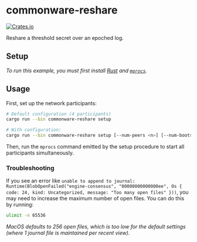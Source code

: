 # commonware-reshare

[![Crates.io](https://img.shields.io/crates/v/commonware-reshare.svg)](https://crates.io/crates/commonware-reshare)

Reshare a threshold secret over an epoched log.

## Setup

_To run this example, you must first install [Rust](https://www.rust-lang.org/tools/install) and [`mprocs`](https://github.com/pvolok/mprocs)._

## Usage

First, set up the network participants:

```sh
# Default configuration (4 participants)
cargo run --bin commonware-reshare setup

# With configuration:
cargo run --bin commonware-reshare setup [--num-peers <n>] [--num-bootstrappers <n>] [--datadir <path>] [--base-port <port>]
```

Then, run the `mprocs` command emitted by the setup procedure to start all participants simultaneously.

### Troubleshooting

If you see an error like `unable to append to journal: Runtime(BlobOpenFailed("engine-consensus", "00000000000000ee", Os { code: 24, kind: Uncategorized, message: "Too many open files" }))`,
you may need to increase the maximum number of open files. You can do this by running:

```bash
ulimit -n 65536
```

_MacOS defaults to 256 open files, which is too low for the default settings (where 1 journal file is maintained per recent view)._
